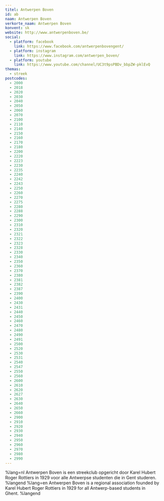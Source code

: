 ```yaml
---
titel: Antwerpen Boven
id: ab
naam: Antwerpen Boven
verkorte_naam: Antwerpen Boven
konvent: sk
website: http://www.antwerpenboven.be/
social:
  - platform: facebook
    link: https://www.facebook.com/antwerpenbovengent/
  - platform: instagram
    link: https://www.instagram.com/antwerpen_boven/
  - platform: youtube
    link: https://www.youtube.com/channel/UC3t9psPBDv_bbpZW-pklEvQ
themas:
  - streek
postcodes:
  - 2000
  - 2018
  - 2020
  - 2030
  - 2040
  - 2050
  - 2060
  - 2070
  - 2100
  - 2110
  - 2140
  - 2150
  - 2160
  - 2170
  - 2180
  - 2200
  - 2220
  - 2223
  - 2230
  - 2235
  - 2240
  - 2242
  - 2243
  - 2250
  - 2260
  - 2270
  - 2275
  - 2280
  - 2288
  - 2290
  - 2300
  - 2310
  - 2320
  - 2321
  - 2322
  - 2323
  - 2328
  - 2330
  - 2340
  - 2350
  - 2360
  - 2370
  - 2380
  - 2381
  - 2382
  - 2387
  - 2390
  - 2400
  - 2430
  - 2431
  - 2440
  - 2450
  - 2460
  - 2470
  - 2480
  - 2490
  - 2491
  - 2500
  - 2520
  - 2530
  - 2531
  - 2540
  - 2547
  - 2550
  - 2560
  - 2600
  - 2610
  - 2620
  - 2627
  - 2630
  - 2640
  - 2650
  - 2660
  - 2900
  - 2910
  - 2920
  - 2930
  - 2940
  - 2950
  - 2960
  - 2970
  - 2980
  - 2990
---
```


%lang=nl 
Antwerpen Boven is een streekclub opgericht door Karel Hubert Roger Rottiers in 1929 voor alle Antwerpse studenten die in Gent studeren. 
%langend 
%lang=en 
Antwerpen Boven is a regional association founded by Karel Hubert Roger Rottiers in 1929 for all Antwerp-based students in Ghent. 
%langend
